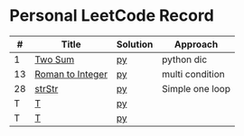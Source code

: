 # Personal LeetCode Record 


| #   | Title                                                               | Solution                        | Approach        |  
|-----|---------------------------------------------------------------------|---------------------------------|-----------------|
| 1   | [Two Sum](https://leetcode.com/problems/two-sum/)                   | [py](./HashTable/TwoSum.md) | python dic      |
| 13  | [Roman to Integer](https://leetcode.com/problems/roman-to-integer/) | [py](./General/Roman.md)    | multi condition |
| 28  | [strStr](https://leetcode.com/problems/implement-strstr/)           | [py](./General/strStr.md) | Simple one loop |
| T   | [T](htps://leetcode.com/problems/two-sum/)                          | [py](./General/strStr.md) |                 |
| T   | [T](htps://leetcode.com/problems/two-sum/)                          | [py](./General/strStr.md) |                 |

